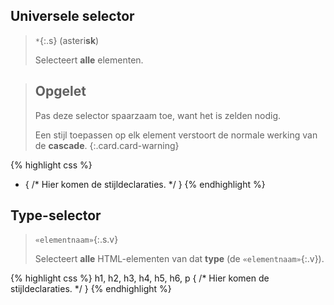 Universele selector
-------------------

> `*`{:.s} (asteri**sk**)
> 
> Selecteert **alle** elementen.

> Opgelet
> ---
> Pas deze selector spaarzaam toe, want het is zelden nodig.
>
> Een stijl toepassen op elk element verstoort de normale werking van de **cascade**.
{:.card.card-warning}

{% highlight css %}
* {
    /* Hier komen de stijldeclaraties. */
}
{% endhighlight %}

Type-selector
-------------

> `«elementnaam»`{:.s.v}
>
> Selecteert **alle** HTML-elementen van dat **type** (de `«elementnaam»`{:.v}).

{% highlight css %}
h1, h2, h3, h4, h5, h6,
p {
    /* Hier komen de stijldeclaraties. */
}
{% endhighlight %}

